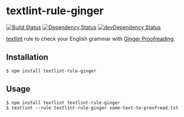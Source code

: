 # textlint-rule-ginger

[![Build Status](https://travis-ci.org/nodaguti/textlint-rule-ginger.svg?branch=master)](https://travis-ci.org/nodaguti/textlint-rule-ginger)
[![Dependency Status](https://david-dm.org/nodaguti/textlint-rule-ginger.svg)](https://david-dm.org/nodaguti/textlint-rule-ginger)
[![devDependency Status](https://david-dm.org/nodaguti/textlint-rule-ginger/dev-status.svg)](https://david-dm.org/nodaguti/textlint-rule-ginger#info=devDependencies)

[textlint](https://github.com/textlint/textlint) rule
to check your English grammar with [Ginger Proofreading](http://www.gingersoftware.com/proofreading).

## Installation
```
$ npm install textlint-rule-ginger
```

## Usage
```
$ npm install textlint textlint-rule-ginger
$ textlint --rule textlint-rule-ginger some-text-to-proofread.txt
```
